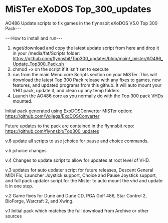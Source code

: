 # MiSTer eXoDOS Top_300_updates
AO486 Update scripts to fix games in the flynnsbit eXoDOS V5.0 Top 300 Pack---

---How to install and run---
1. wget/download and copy the latest update script from here and drop it in your /media/fat/Scripts folder: https://github.com/flynnsbit/Top300_updates/blob/main/_mister/AO486_Update_Top300_Pack.sh
2. chmod +x on the script if it isn't set to execute
3. run from the main Menu core Scripts section on your MiSTer.  This will download the latest Top 300 Pack release with any fixes to games, new features, and updated programs from this github.  It will auto mount your VHD pack, update it, and clean up any temp folders.
4. Launch the AO486 core as you normally do with the Top 300 pack VHDs mounted.


Initial pack generated using ExoDOSConverter MiSTer option:  https://github.com/Voljega/ExoDOSConverter

Future updates to the pack are contained in the flynnsbit repo: https://github.com/flynnsbit/Top300_updates

v.6 update all scripts to use jchoice for pause and choice commands.

v.5 jchoice changes

v.4 Changes to update script to allow for updates at root level of VHD.

v.3 updates for auto updater script for future releases, Descent General MIDI Fix, Launcher Joystick support, Choice and Pause Joystick support, and full pack updater script for the Mister to auto mount the vhd and update it in one step.

v.2 Game fixes for Dune and Dune CD, PGA Golf 486, Star Control 2, BioForge, Warcraft 2, and Xwing.

v.1 Initial pack which matches the full download from Archive or other sources
